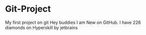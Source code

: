 # Git-Project
My first project on git
Hey buddies I am New on GitHub.
I have 226 diamonds on Hyperskill by jetbrains

